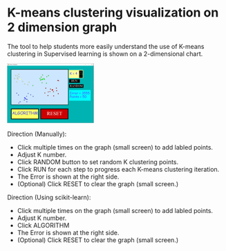 # K-means clustering visualization on 2 dimension graph

The tool to help students more easily understand the use of K-means clustering in Supervised learning is shown on a 2-dimensional chart.

<img src="https://github.com/huygiatrng/k_means_clustering_visualization_2d/blob/main/preview_image/preview.PNG" width="200"/>

Direction (Manually):
+ Click multiple times on the graph (small screen) to add labled points.
+ Adjust K number.
+ Click RANDOM button to set random K clustering points.
+ Click RUN for each step to progress each K-means clustering iteration.
+ The Error is shown at the right side.
+ (Optional) Click RESET to clear the graph (small screen.)

Direction (Using scikit-learn):
+ Click multiple times on the graph (small screen) to add labled points.
+ Adjust K number.
+ Click ALGORITHM
+ The Error is shown at the right side.
+ (Optional) Click RESET to clear the graph (small screen.)
